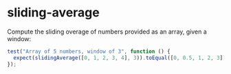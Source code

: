 # sliding-average

Compute the sliding overage of numbers provided as an array, given a window:

```typescript
test("Array of 5 numbers, window of 3", function () {
  expect(slidingAverage([0, 1, 2, 3, 4], 3)).toEqual([0, 0.5, 1, 2, 3]);
});
```
